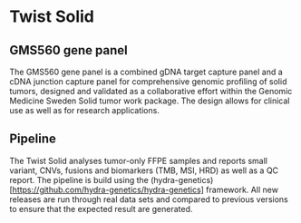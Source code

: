 # Twist Solid

## GMS560 gene panel
The GMS560 gene panel is a combined gDNA target capture panel and a cDNA junction capture panel for comprehensive genomic profiling of solid tumors, designed and validated as a collaborative effort within the Genomic Medicine Sweden Solid tumor work package. The design allows for clinical use as well as for research applications.

## Pipeline
The Twist Solid analyses tumor-only FFPE samples and reports small variant, CNVs, fusions and biomarkers (TMB, MSI, HRD) as well as a QC report.
The pipeline is build using the (hydra-genetics)[https://github.com/hydra-genetics/hydra-genetics] framework. All new releases are run through real data sets and compared to previous versions to ensure that the expected result are generated.
